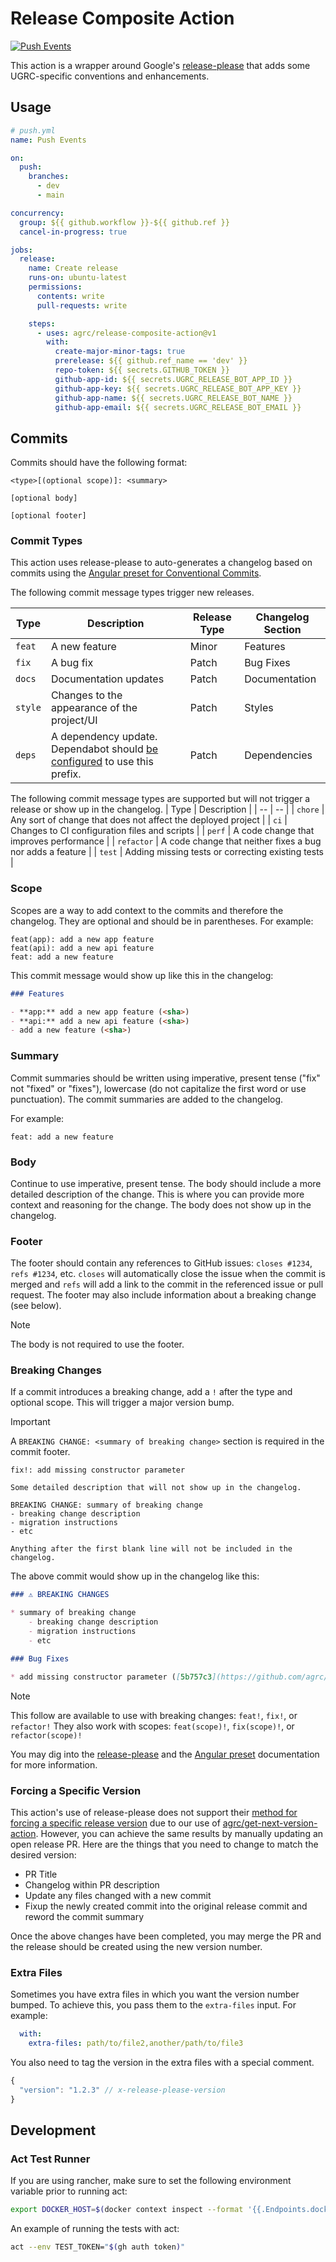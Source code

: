 # Release Composite Action

[![Push Events](https://github.com/agrc/release-composite-action/actions/workflows/push.yml/badge.svg)](https://github.com/agrc/release-composite-action/actions/workflows/push.yml)

This action is a wrapper around Google's [release-please](https://github.com/googleapis/release-please) that adds some UGRC-specific conventions and enhancements.

## Usage

```yml
# push.yml
name: Push Events

on:
  push:
    branches:
      - dev
      - main

concurrency:
  group: ${{ github.workflow }}-${{ github.ref }}
  cancel-in-progress: true

jobs:
  release:
    name: Create release
    runs-on: ubuntu-latest
    permissions:
      contents: write
      pull-requests: write

    steps:
      - uses: agrc/release-composite-action@v1
        with:
          create-major-minor-tags: true
          prerelease: ${{ github.ref_name == 'dev' }}
          repo-token: ${{ secrets.GITHUB_TOKEN }}
          github-app-id: ${{ secrets.UGRC_RELEASE_BOT_APP_ID }}
          github-app-key: ${{ secrets.UGRC_RELEASE_BOT_APP_KEY }}
          github-app-name: ${{ secrets.UGRC_RELEASE_BOT_NAME }}
          github-app-email: ${{ secrets.UGRC_RELEASE_BOT_EMAIL }}
```

## Commits

Commits should have the following format:

```text
<type>[(optional scope)]: <summary>

[optional body]

[optional footer]
```

### Commit Types

This action uses release-please to auto-generates a changelog based on commits using the [Angular preset for Conventional Commits](https://github.com/angular/angular/blob/main/CONTRIBUTING.md#-commit-message-format).

The following commit message types trigger new releases.

| Type | Description | Release Type | Changelog Section |
| -- | -- | -- | -- |
| `feat` | A new feature | Minor | Features |
| `fix` | A bug fix | Patch | Bug Fixes |
| `docs` | Documentation updates | Patch | Documentation |
| `style` | Changes to the appearance of the project/UI | Patch | Styles |
| `deps` | A dependency update. Dependabot should [be configured](https://github.com/agrc/release-composite-action/blob/6bdccbb5a1f882e756a3e6e09a3b3f699c55bfd4/.github/dependabot.yml#L12-L14) to use this prefix. | Patch | Dependencies |

The following commit message types are supported but will not trigger a release or show up in the changelog.
| Type | Description |
| -- | -- |
| `chore` | Any sort of change that does not affect the deployed project |
| `ci` | Changes to CI configuration files and scripts |
| `perf` | A code change that improves performance |
| `refactor` | A code change that neither fixes a bug nor adds a feature |
| `test` | Adding missing tests or correcting existing tests |

### Scope

Scopes are a way to add context to the commits and therefore the changelog. They are optional and should be in parentheses. For example:

```text
feat(app): add a new app feature
feat(api): add a new api feature
feat: add a new feature
```

This commit message would show up like this in the changelog:

```markdown
### Features

- **app:** add a new app feature (<sha>)
- **api:** add a new api feature (<sha>)
- add a new feature (<sha>)
```

### Summary

Commit summaries should be written using imperative, present tense ("fix" not "fixed" or "fixes"), lowercase (do not capitalize the first word or use punctuation). The commit summaries are added to the changelog.

For example:

```text
feat: add a new feature
```

### Body

Continue to use imperative, present tense. The body should include a more detailed description of the change. This is where you can provide more context and reasoning for the change. The body does not show up in the changelog.

### Footer

The footer should contain any references to GitHub issues: `closes #1234`, `refs #1234`, etc. `closes` will automatically close the issue when the commit is merged and `refs` will add a link to the commit in the referenced issue or pull request. The footer may also include information about a breaking change (see below).

> [!NOTE]
> The body is not required to use the footer.

### Breaking Changes

If a commit introduces a breaking change, add a `!` after the type and optional scope. This will trigger a major version bump.

> [!IMPORTANT]
> A `BREAKING CHANGE: <summary of breaking change>` section is required in the commit footer.

```text
fix!: add missing constructor parameter

Some detailed description that will not show up in the changelog.

BREAKING CHANGE: summary of breaking change
- breaking change description
- migration instructions
- etc

Anything after the first blank line will not be included in the changelog.
```

The above commit would show up in the changelog like this:

```markdown
### ⚠ BREAKING CHANGES

* summary of breaking change
    - breaking change description
    - migration instructions
    - etc

### Bug Fixes

* add missing constructor parameter ([5b757c3](https://github.com/agrc/release-composite-action/commit/5b757c31c4bb2e04efb19c6de1dacd0689bcbe72))
```

> [!NOTE]
> This follow are available to use with breaking changes: `feat!`, `fix!`, or `refactor!`
> They also work with scopes: `feat(scope)!`, `fix(scope)!`, or `refactor(scope)!`

You may dig into the [release-please](https://github.com/googleapis/release-please#how-should-i-write-my-commits) and the [Angular preset](https://github.com/angular/angular/blob/main/CONTRIBUTING.md#commit-message-footer) documentation for more information.

### Forcing a Specific Version

This action's use of release-please does not support their [method for forcing a specific release version](https://github.com/googleapis/release-please#how-do-i-change-the-version-number) due to our use of [agrc/get-next-version-action](https://github.com/agrc/get-next-version-action). However, you can achieve the same results by manually updating an open release PR. Here are the things that you need to change to match the desired version:

- PR Title
- Changelog within PR description
- Update any files changed with a new commit
- Fixup the newly created commit into the original release commit and reword the commit summary

Once the above changes have been completed, you may merge the PR and the release should be created using the new version number.

### Extra Files

Sometimes you have extra files in which you want the version number bumped. To achieve this, you pass them to the `extra-files` input. For example:

```yml
  with:
    extra-files: path/to/file2,another/path/to/file3
```

You also need to tag the version in the extra files with a special comment.

```js
{
  "version": "1.2.3" // x-release-please-version
}
```

## Development

### Act Test Runner

If you are using rancher, make sure to set the following environment variable prior to running act:

```sh
export DOCKER_HOST=$(docker context inspect --format '{{.Endpoints.docker.Host}}')
```

An example of running the tests with act:

```sh
act --env TEST_TOKEN="$(gh auth token)"
```
